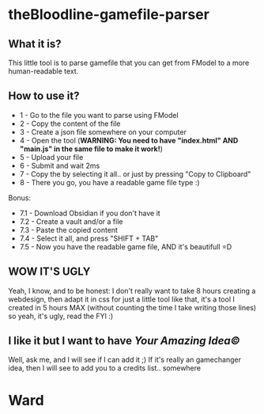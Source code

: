 # theBloodline-gamefile-parser

## What it is?
This little tool is to parse gamefile that you can get from FModel to a more human-readable text.

## How to use it?
- 1 - Go to the file you want to parse using FModel
- 2 - Copy the content of the file
- 3 - Create a json file somewhere on your computer
- 4 - Open the tool (**WARNING: You need to have "index.html" AND "main.js" in the same file to make it work!**)
- 5 - Upload your file
- 6 - Submit and wait 2ms
- 7 - Copy the by selecting it all.. or just by pressing "Copy to Clipboard"
- 8 - There you go, you have a readable game file type :)

Bonus:
- 7.1 - Download Obsidian if you don't have it
- 7.2 - Create a vault and/or a file
- 7.3 - Paste the copied content
- 7.4 - Select it all, and press "SHIFT + TAB"
- 7.5 - Now you have the readable game file, AND it's beautifull =D

## WOW IT'S UGLY
Yeah, I know, and to be honest: I don't really want to take 8 hours creating a webdesign, 
then adapt it in css for just a little tool like that, it's a tool I created in 5 hours MAX (without counting the time I take writing those lines)
so yeah, it's ugly, read the FYI :)

## I like it but I want to have *Your Amazing Idea©*
Well, ask me, and I will see if I can add it ;)
If it's really an gamechanger idea, then I will see to add you to a credits list.. somewhere

# Ward
